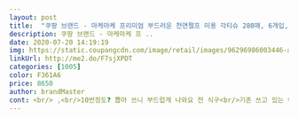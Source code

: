 ```yaml
---
layout: post 
title:  "쿠팡 브랜드 - 마케마케 프리미엄 부드러운 천연펄프 미용 각티슈 280매, 6개입, 1팩" 
description: 쿠팡 브랜드 - 마케마케 프 ..
date: 2020-07-20 14:19:19 
img: https://static.coupangcdn.com/image/retail/images/96296986003446-a470576d-6cbf-48f8-9746-fd638f59e42f.jpg 
linkUrl: http://me2.do/F7sjXPDT 
categories: [1005] 
color: F361A6 
price: 8650 
author: brandMaster 
cont: <br/> ,<br/>10번정도? 뽑아 쓰니 부드럽게 나와요 전 식구<br/>기존 쓰고 있는 타사 티슈랑 비교해보니 똑같이 두겹으로 되어 있으나 마케마케 티슈 밀도가 더 촘촘해서 육안으로도 느껴지며.<br/>.<br/>(사진참조),<br/>기존에 쓰던 화장지인 잘풀리는집이나 크리넥스 보다는 조금 부드러운 느낌이 덜하네요.<br/><br/>너무 저렴한 티순는 써보니 좋지 않아서 주로 8,0009000원 가격대 중에서 크리넥스나  잘풀리는집 각티슈 위주로 할인 많이 하는 제품을 자주 구매한 편이었어요.<br/><br/>다음에도 계속 구매할 의향있습니다.<br/><br/>롤휴지 미용티슈 두가지는 쿠팡 브랜드로 써요<br/>많아 장당 가격으로 보고 좀 저렴한 가격대로 구매<br/>매수 차이고 크기에서 약간 차이나요 두깨는 그냥<br/>먼지가 덜 나는 점은 좋은 것 같구요.<br/><br/>먼지도 생각보다 안나요 280매 마케 제품 처음에<br/>반이 찢어 나왔어요 ㅎㅎ 각안에 휴지가 꽉찬느낌<br/>보편적인 갑티슈 커버에도  딱맞게 들어갑니다.<br/><br/>식구가 많다 보니 금새 쓰는것도 휴지 더라구요<br/>얇은 롤 두장휴지? 같구요 크게 차이 나진 않아요<br/> 
---
```

 